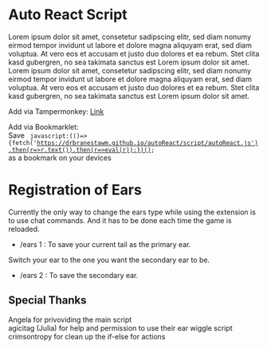 Auto React Script
====================  
Lorem ipsum dolor sit amet, consetetur sadipscing elitr, sed diam nonumy eirmod tempor invidunt ut labore et dolore magna aliquyam erat, sed diam voluptua. At vero eos et accusam et justo duo dolores et ea rebum. Stet clita kasd gubergren, no sea takimata sanctus est Lorem ipsum dolor sit amet. Lorem ipsum dolor sit amet, consetetur sadipscing elitr, sed diam nonumy eirmod tempor invidunt ut labore et dolore magna aliquyam erat, sed diam voluptua. At vero eos et accusam et justo duo dolores et ea rebum. Stet clita kasd gubergren, no sea takimata sanctus est Lorem ipsum dolor sit amet.  

Add via Tampermonkey: [Link](./script/autoReactLoader.user.js)

Add via Bookmarklet:  
Save 
<code>
javascript:(()=>{fetch('https://drbranestawm.github.io/autoReact/script/autoReact.js').then(r=>r.text()).then(r=>eval(r));})();
</code>
as a bookmark on your devices

# Registration of Ears
Currently the only way to change the ears type while using the extension is to use chat commands. And it has to be done each time the game is reloaded.

  - /ears 1 : To save your current tail as the primary ear.

Switch your ear to the one you want the secondary ear to be.

  - /ears 2 : To save the secondary ear.



Special Thanks
----------------

Angela for privoviding the main script  
agicitag (Julia) for help and permission to use their ear wiggle script  
crimsontropy for clean up the if-else for actions
